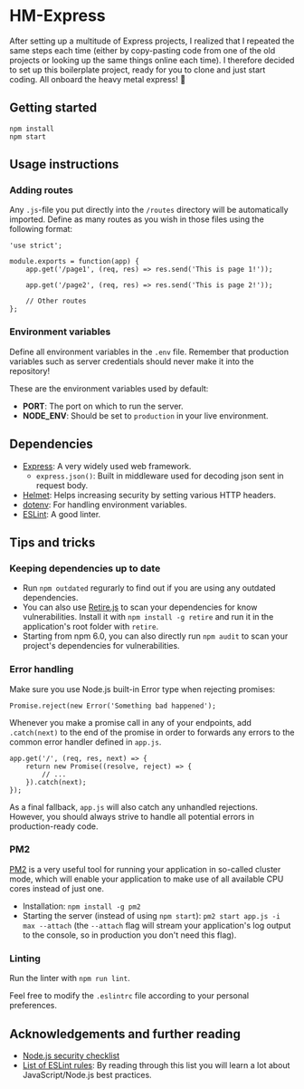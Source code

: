 # HM-Express
After setting up a multitude of Express projects, I realized that I repeated the same steps each time (either by copy-pasting code from one of the old projects or looking up the same things online each time). I therefore decided to set up this boilerplate project, ready for you to clone and just start coding. All onboard the heavy metal express! :steam_locomotive:
## Getting started
    npm install 
    npm start
    
## Usage instructions

### Adding routes
Any `.js`-file you put directly into the `/routes` directory will be automatically imported. Define as many routes as you wish in those files using the following format:

    'use strict';
    
    module.exports = function(app) {
        app.get('/page1', (req, res) => res.send('This is page 1!'));
        
        app.get('/page2', (req, res) => res.send('This is page 2!'));
        
        // Other routes
    };

### Environment variables
Define all environment variables in the `.env` file. Remember that production variables such as server credentials should never make it into the repository!

These are the environment variables used by default:  
* **PORT**: The port on which to run the server.  
* **NODE_ENV**: Should be set to `production` in your live environment.  
    
## Dependencies
* [Express](https://expressjs.com/): A very widely used web framework.
  * `express.json()`: Built in middleware used for decoding json sent in request body.
* [Helmet](https://github.com/helmetjs/helmet): Helps increasing security by setting various HTTP headers.
* [dotenv](https://github.com/motdotla/dotenv): For handling environment variables.
* [ESLint](https://eslint.org/): A good linter.

## Tips and tricks
### Keeping dependencies up to date
* Run `npm outdated` regurarly to find out if you are using any outdated dependencies.
* You can also use [Retire.js](https://github.com/RetireJS/retire.js/) to scan your dependencies for know vulnerabilities. Install it with `npm install -g retire` and run it in the application's root folder with `retire`.
* Starting from npm 6.0, you can also directly run `npm audit` to scan your project's dependencies for vulnerabilities. 

### Error handling
Make sure you use Node.js built-in Error type when rejecting promises:  

    Promise.reject(new Error('Something bad happened');

Whenever you make a promise call in any of your endpoints, add `.catch(next)` to the end of the promise in order to forwards any errors to the common error handler defined in `app.js`.

    app.get('/', (req, res, next) => {
        return new Promise((resolve, reject) => {
            // ...
        }).catch(next);
    });

As a final fallback, `app.js` will also catch any unhandled rejections. However, you should always strive to handle all potential errors in production-ready code.

### PM2
[PM2](http://pm2.keymetrics.io/) is a very useful tool for running your application in so-called cluster mode, which will enable your application to make use of all available CPU cores instead of just one.
* Installation: `npm install -g pm2`
* Starting the server (instead of using `npm start`): `pm2 start app.js -i max --attach` (the `--attach` flag will stream your application's log output to the console, so in production you don't need this flag).

### Linting
Run the linter with `npm run lint`.

Feel free to modify the `.eslintrc` file according to your personal preferences.

## Acknowledgements and further reading
* [Node.js security checklist](https://blog.risingstack.com/node-js-security-checklist/)
* [List of ESLint rules](https://eslint.org/docs/rules/): By reading through this list you will learn a lot about JavaScript/Node.js best practices.
